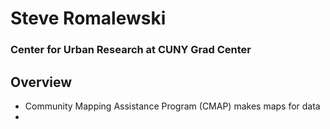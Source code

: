 # Steve Romalewski
### Center for Urban Research at CUNY Grad Center

## Overview
- Community Mapping Assistance Program (CMAP) makes maps for data 
- 
